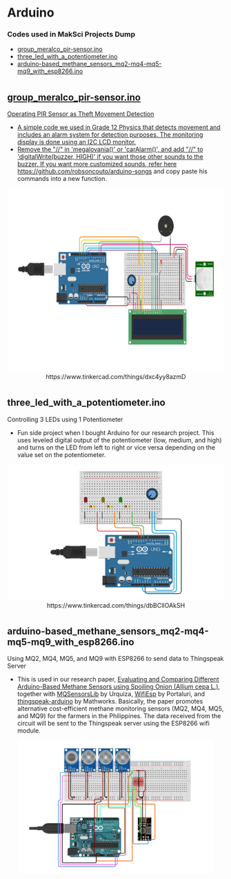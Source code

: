 # Arduino

<h3> Codes used in MakSci Projects Dump </h3>

 - <a href = "#user-content-first-heading">group_meralco_pir-sensor.ino</a>
 - <a href = "#user-content-second-heading">three_led_with_a_potentiometer.ino</b>
 - <a href = "#user-content-third-heading">arduino-based_methane_sensors_mq2-mq4-mq5-mq9_with_esp8266.ino</c>

# <h2 id = "first-heading" dir = "auto">group_meralco_pir-sensor.ino</h2>

Operating PIR Sensor as Theft Movement Detection
 - A simple code we used in Grade 12 Physics that detects movement and includes an alarm system for detection purposes. The monitoring display is done using an I2C LCD monitor.
 - Remove the "//" in 'megalovania()' or 'carAlarm()', and add "//" to 'digitalWrite(buzzer, HIGH)' if you want those other sounds to the buzzer. If you want more customized sounds, refer here https://github.com/robsoncouto/arduino-songs and copy paste his commands into a new function.

<p align = "center">
 <img src = "images/pir_sensor_circuit.png" height = 425 weight = 153 />
 https://www.tinkercad.com/things/dxc4yy8azmD
</p>



# <h2 id = "second-heading" dir = "auto">three_led_with_a_potentiometer.ino</h2>

Controlling 3 LEDs using 1 Potentiometer
 - Fun side project when I bought Arduino for our research project. This uses leveled digital output of the potentiometer (low, medium, and high) and turns on the LED from left to right or vice versa depending on the value set on the potentiometer.

<p align = "center">
 <img src = "images/arduino_3led_1poten.png" />
 https://www.tinkercad.com/things/dbBClIOAkSH
</p>



# <h2 id = "third-heading" dir = "auto">arduino-based_methane_sensors_mq2-mq4-mq5-mq9_with_esp8266.ino</h2>

Using MQ2, MQ4, MQ5, and MQ9 with ESP8266 to send data to Thingspeak Server
 - This is used in our research paper, [Evaluating and Comparing Different Arduino-Based Methane Sensors using Spoiling Onion (Allium cepa L.)]([url](https://docs.google.com/document/d/1bd7KA3-1UeMmHvmkyl4WGBPQK_WAW5VLMbpckR7bOJg/edit)https://docs.google.com/document/d/1bd7KA3-1UeMmHvmkyl4WGBPQK_WAW5VLMbpckR7bOJg/edit), together with [MQSensorsLib]([url](https://github.com/miguel5612/MQSensorsLib)https://github.com/miguel5612/MQSensorsLib) by Urquiza, [WifiEsp]([url](https://github.com/bportaluri/WiFiEsp)https://github.com/bportaluri/WiFiEsp) by Portaluri, and [thingspeak-arduino]([url](https://github.com/mathworks/thingspeak-arduino)https://github.com/mathworks/thingspeak-arduino) by Mathworks. Basically, the paper promotes alternative cost-efficient methane monitoring sensors (MQ2, MQ4, MQ5, and MQ9) for the farmers in the Philippines. The data received from the circuit will be sent to the Thingspeak server using the ESP8266 wifi module.

<p align = "center">
 <img src = "images/research_mq-esp8266_circuit.png" height = 309 weight = 542 />
</p>




